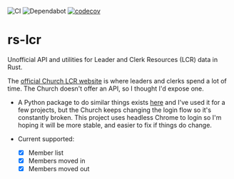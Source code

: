 ![CI](https://github.com/ephraimkunz/rs-lcr/workflows/CI/badge.svg?branch=master)
![Dependabot](https://flat.badgen.net/dependabot/ephraimkunz/rs-lcr?icon=dependabot)
[![codecov](https://codecov.io/gh/ephraimkunz/rs-lcr/branch/master/graph/badge.svg?token=DRXPYPQIP6)](undefined)
# rs-lcr

Unofficial API and utilities for Leader and Clerk Resources (LCR) data in Rust. 

The [official Church LCR website](https://lcr.churchofjesuschrist.org) is where leaders and clerks spend a lot of time. The Church doesn't offer an API, so I thought I'd expose one. 
* A Python package to do similar things exists [here](https://github.com/philipbl/LCR-API) and I've used it for a few projects, but the Church keeps changing the login flow so it's constantly broken. This project uses headless Chrome to login so I'm hoping it will be more stable, and easier to fix if things do change.

* Current supported:
  - [x] Member list
  - [x] Members moved in
  - [x] Members moved out
